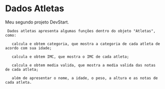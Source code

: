 # Dados Atletas

Meu segundo projeto DevStart.

     Dados atletas apresenta algumas funções dentro do objeto "Atletas", como:
        
       calcula e obtem categoria, que mostra a categoria de cada atleta de acordo com sua idade;

       calcula e obtem IMC, que mostra o IMC de cada atleta;

       calcula e obtem media valida, que mostra a media valida das notas de cada atleta; 

       além de apresentar o nome, a idade, o peso, a altura e as notas de cada atleta. 